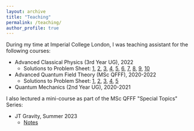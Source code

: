 ```yaml
---
layout: archive
title: "Teaching"
permalink: /teaching/
author_profile: true
---
```


During my time at Imperial College London, I was teaching assistant for the following courses:

- Advanced Classical Physics (3rd Year UG), 2022
  - Solutions to Problem Sheet: [1](), [2](), [3](), [4](), [5](), [6](), [7](), [8](), [9](), [10]()
- Advanced Quantum Field Theory (MSc QFFF), 2020-2022
  - Solutions to Problem Sheet: [1](), [2](), [3](), [4](), [5]()
- Quantum Mechanics (2nd Year UG), 2020-2021

I also lectured a mini-course as part of the MSc QFFF "Special Topics" Series:

- JT Gravity, Summer 2023
  - [Notes]()
